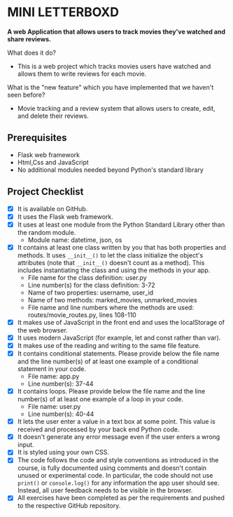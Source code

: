 # MINI LETTERBOXD

**A web Application that allows users to track movies they've watched and share reviews.**

What does it do?
  - This is a web project which tracks movies users have watched and allows them to write reviews for each movie.

What is the "new feature" which you have implemented that we haven't seen before?
  - Movie tracking and a review system that allows users to create, edit, and delete their reviews.

## Prerequisites
- Flask web framework
- Html,Css and JavaScript
- No additional modules needed beyond Python's standard library

## Project Checklist
- [x] It is available on GitHub.
- [x] It uses the Flask web framework.
- [x] It uses at least one module from the Python Standard Library other than the random module.
  - Module name: datetime, json, os
- [x] It contains at least one class written by you that has both properties and methods. It uses `__init__()` to let the class initialize the object's attributes (note that `__init__()` doesn't count as a method). This includes instantiating the class and using the methods in your app.
  - File name for the class definition: user.py
  - Line number(s) for the class definition: 3-72
  - Name of two properties: username, user_id
  - Name of two methods: marked_movies, unmarked_movies
  - File name and line numbers where the methods are used: routes/movie_routes.py, lines 108-110
- [x] It makes use of JavaScript in the front end and uses the localStorage of the web browser.
- [x] It uses modern JavaScript (for example, let and const rather than var).
- [x] It makes use of the reading and writing to the same file feature.
- [x] It contains conditional statements. Please provide below the file name and the line number(s) of at least one example of a conditional statement in your code.
  - File name: app.py
  - Line number(s): 37-44
- [x] It contains loops. Please provide below the file name and the line number(s) of at least one example of a loop in your code.
  - File name: user.py
  - Line number(s): 40-44
- [x] It lets the user enter a value in a text box at some point. This value is received and processed by your back end Python code.
- [x] It doesn't generate any error message even if the user enters a wrong input.
- [x] It is styled using your own CSS.
- [x] The code follows the code and style conventions as introduced in the course, is fully documented using comments and doesn't contain unused or experimental code. In particular, the code should not use `print()` or `console.log()` for any information the app user should see. Instead, all user feedback needs to be visible in the browser.
- [x] All exercises have been completed as per the requirements and pushed to the respective GitHub repository.